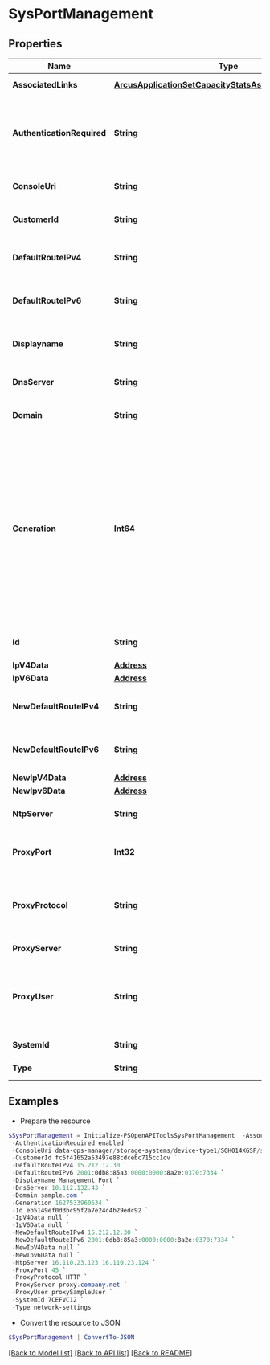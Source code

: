 # SysPortManagement
## Properties

Name | Type | Description | Notes
------------ | ------------- | ------------- | -------------
**AssociatedLinks** | [**ArcusApplicationSetCapacityStatsAssociatedLinksInner[]**](ArcusApplicationSetCapacityStatsAssociatedLinksInner.md) | Associated Links Details | [optional] 
**AuthenticationRequired** | **String** | Is authentication required. Allowed values are enabled or disabled | [optional] 
**ConsoleUri** | **String** | consoleUri for detailed storage object | [optional] 
**CustomerId** | **String** | The customer application identifier | [optional] 
**DefaultRouteIPv4** | **String** | Default IPV4 route address of the network port | [optional] 
**DefaultRouteIPv6** | **String** | Default IPV6 route address of the network port | [optional] 
**Displayname** | **String** | Name to be used for display purposes | [optional] 
**DnsServer** | **String** | DNS Server of the network port | [optional] 
**Domain** | **String** | Domain that the resource belongs to | [optional] 
**Generation** | **Int64** | A monotonically increasing value. This value updates when the resource is updated and can be used as a short way to determine if a resource has changed or which of two different copies of a resource is more up to date. | [optional] 
**Id** | **String** | Unique Identifier of the resource | [optional] 
**IpV4Data** | [**Address**](Address.md) |  | [optional] 
**IpV6Data** | [**Address**](Address.md) |  | [optional] 
**NewDefaultRouteIPv4** | **String** | New default IPV4 route address of the network port | [optional] 
**NewDefaultRouteIPv6** | **String** | New default IPV6 route address of the network port | [optional] 
**NewIpV4Data** | [**Address**](Address.md) |  | [optional] 
**NewIpv6Data** | [**Address**](Address.md) |  | [optional] 
**NtpServer** | **String** | NTP Server of the network port | [optional] 
**ProxyPort** | **Int32** | Proxy Server Port. Allowed values are 1-65535 | [optional] 
**ProxyProtocol** | **String** | Supported proxy protocols are HTTP, SOCKS4 and SOCKS5. | [optional] 
**ProxyServer** | **String** | Proxy server IP address | [optional] 
**ProxyUser** | **String** | Username for authentication. (Required only if Authentication required is enabled) | [optional] 
**SystemId** | **String** | Serial Number of the array | [optional] 
**Type** | **String** | The type of resource. | [optional] 

## Examples

- Prepare the resource
```powershell
$SysPortManagement = Initialize-PSOpenAPIToolsSysPortManagement  -AssociatedLinks [{&quot;resourceUri&quot;:&quot;/api/v1/storage-systems/device-type1/{uid}&quot;,&quot;type&quot;:&quot;systems&quot;}] `
 -AuthenticationRequired enabled `
 -ConsoleUri data-ops-manager/storage-systems/device-type1/SGH014XGSP/settings/system-settings `
 -CustomerId fc5f41652a53497e88cdcebc715cc1cv `
 -DefaultRouteIPv4 15.212.12.30 `
 -DefaultRouteIPv6 2001:0db8:85a3:0000:0000:8a2e:0370:7334 `
 -Displayname Management Port `
 -DnsServer 10.112.132.43 `
 -Domain sample.com `
 -Generation 1627533960634 `
 -Id eb5149ef0d3bc95f2a7e24c4b29edc92 `
 -IpV4Data null `
 -IpV6Data null `
 -NewDefaultRouteIPv4 15.212.12.30 `
 -NewDefaultRouteIPv6 2001:0db8:85a3:0000:0000:8a2e:0370:7334 `
 -NewIpV4Data null `
 -NewIpv6Data null `
 -NtpServer 16.110.23.123 16.110.23.124 `
 -ProxyPort 45 `
 -ProxyProtocol HTTP `
 -ProxyServer proxy.company.net `
 -ProxyUser proxySampleUser `
 -SystemId 7CEFVC12 `
 -Type network-settings
```

- Convert the resource to JSON
```powershell
$SysPortManagement | ConvertTo-JSON
```

[[Back to Model list]](../README.md#documentation-for-models) [[Back to API list]](../README.md#documentation-for-api-endpoints) [[Back to README]](../README.md)

